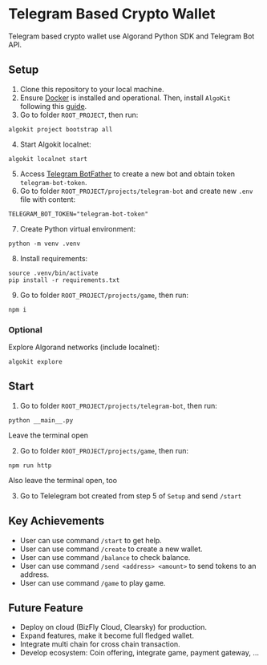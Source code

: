 # Telegram Based Crypto Wallet

Telegram based crypto wallet use Algorand Python SDK and Telegram Bot API.

## Setup

1. Clone this repository to your local machine.
2. Ensure [Docker](https://www.docker.com/) is installed and operational. Then, install `AlgoKit` following this [guide](https://github.com/algorandfoundation/algokit-cli#install).
3. Go to folder `ROOT_PROJECT`, then run:
```shell
algokit project bootstrap all
```

4. Start Algokit localnet:
```shell
algokit localnet start
```

5. Access [Telegram BotFather](https://t.me/BotFather) to create a new bot and obtain token `telegram-bot-token`.
6. Go to folder `ROOT_PROJECT/projects/telegram-bot` and create new `.env` file with content:
```shell
TELEGRAM_BOT_TOKEN="telegram-bot-token"
```

7. Create Python virtual environment:
```shell
python -m venv .venv
```

8. Install requirements:
```shell
source .venv/bin/activate
pip install -r requirements.txt
```

9. Go to folder `ROOT_PROJECT/projects/game`, then run:
```shell
npm i
```

### Optional

Explore Algorand networks (include localnet):
```shell
algokit explore
```

## Start

1. Go to folder `ROOT_PROJECT/projects/telegram-bot`, then run:
```shell
python __main__.py
```

Leave the terminal open

2. Go to folder `ROOT_PROJECT/projects/game`, then run:
```shell
npm run http
```

Also leave the terminal open, too

3. Go to Telelegram bot created from step 5 of `Setup` and send `/start`


## Key Achievements

- User can use command `/start` to get help.
- User can use command `/create` to create a new wallet.
- User can use command `/balance` to check balance.
- User can use command `/send <address> <amount>` to send tokens to an address.
- User can use command `/game` to play game.

## Future Feature

- Deploy on cloud (BizFly Cloud, Clearsky) for production.
- Expand features, make it become full fledged wallet.
- Integrate multi chain for cross chain transaction.
- Develop ecosystem: Coin offering, integrate game, payment gateway, ...